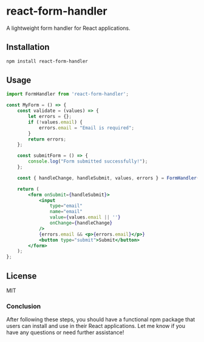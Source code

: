 # react-form-handler

A lightweight form handler for React applications.

## Installation

```bash
npm install react-form-handler
```

## Usage

```jsx
import FormHandler from 'react-form-handler';

const MyForm = () => {
    const validate = (values) => {
        let errors = {};
        if (!values.email) {
            errors.email = "Email is required";
        }
        return errors;
    };

    const submitForm = () => {
        console.log("Form submitted successfully!");
    };

    const { handleChange, handleSubmit, values, errors } = FormHandler(submitForm, validate);

    return (
        <form onSubmit={handleSubmit}>
            <input 
                type="email" 
                name="email" 
                value={values.email || ''} 
                onChange={handleChange} 
            />
            {errors.email && <p>{errors.email}</p>}
            <button type="submit">Submit</button>
        </form>
    );
};
```

## License

MIT

### Conclusion

After following these steps, you should have a functional npm package that users can install and use in their React applications. Let me know if you have any questions or need further assistance!


